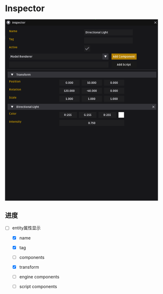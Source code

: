# Inspector

![](https://raw.githubusercontent.com/zolo-mario/image-host/main/20210712/Snipaste_2021-08-25_21-45-37.794kklxg0c80.png)

## 进度

* [ ] entity属性显示
  * [x] name
  * [x] tag
  * [ ] components
  * [x] transform
  * [ ] engine components
  * [ ] script components


